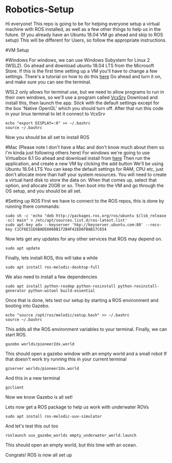 # Robotics-Setup
Hi everyone!
This repo is going to be for helping everyone setup a virtual machine with ROS installed, as well as a few other things to help us in the future.
(If you already have an Ubuntu 18.04 VM go ahead and skip to ROS setup)
This will be different for Users, so follow the appropriate instructions.

#VM Setup

#Windows
For windows, we can use Windows Subystem for Linux 2 (WSL2).
Go ahead and download ubuntu 18.04 LTS from the Microsoft Store.
If this is the first time setting up a VM you'll have to change a few settings.
There's a tutorial on how to do this [here](https://docs.microsoft.com/en-us/windows/wsl/install-win10)
Go ahead and turn it on, and make sure you can see the terminal.

WSL2 only allows for terminal use, but we need to allow programs to run in their own windows, so we'll use a program called [VcxSrv](https://sourceforge.net/projects/vcxsrv/)
Download and install this, then launch the app. Stick with the default settings except for the box 'Native OpenGL' which you should turn off.
After that run this code in your linux terminal to let it connect to VcxSrv
```
echo "export DISPLAY=:0" >> ~/.bashrc
source ~/.bashrc
```
Now you should be all set to install ROS

#Mac
(Please note I don't have a Mac and don't know much about them so I'm kinda just following others here)
For windows we're going to use Virtualbox 6.1
Go ahead and download install from [here](https://www.virtualbox.org/wiki/Downloads)
Then run the application, and create a new VM by clicking the add button
We'll be using Ubuntu 18.04 LTS
You can keep the default settings for RAM, CPU etc, just don't allocate more than half your system resources.
You will need to create a virtual hard disk to store the data on. When that comes up, select that option, and allocate 20GB or so.
Then boot into the VM and go through the OS setup, and you should be all set.

#Setting up ROS
First we have to connect to the ROS repos, this is done by running there commands:
```
sudo sh -c 'echo "deb http://packages.ros.org/ros/ubuntu $(lsb_release -sc) main" > /etc/apt/sources.list.d/ros-latest.list'
sudo apt-key adv --keyserver 'hkp://keyserver.ubuntu.com:80' --recv-key C1CF6E31E6BADE8868B172B4F42ED6FBAB17C654
```
Now lets get any updates for any other services that ROS may depend on.
```
sudo apt update
```
Finally, lets install ROS, this will take a while
```
sudo apt install ros-melodic-desktop-full
```
We also need to install a few dependencies
```
sudo apt install python-rosdep python-rosinstall python-rosinstall-generator python-wstool build-essential
```
Once that is done, lets test our setup by starting a ROS environment and booting into Gazebo.
```
echo "source /opt/ros/melodic/setup.bash" >> ~/.bashrc
source ~/.bashrc
```
This adds all the ROS environment variables to your terminal.
Finally, we can start ROS.
```
gazebo worlds/pioneer2dx.world
```
This should open a gazebo window with an empty world and a small robot
If that doesn't work try running this in your current terminal
```
gzserver worlds/pioneer2dx.world
```
And this in a new terminal
```
gzclient
```
Now we know Gazebo is all set!

Lets now get a ROS package to help us work with underwater ROVs
```
sudo apt install ros-melodic-uuv-simulator
```
And let's test this out too
```
roslaunch uuv_gazebo_worlds empty_underwater_world.launch
```
This should open an empty world, but this time with an ocean.

Congrats! ROS is now all set up

